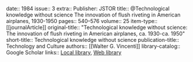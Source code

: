 date:: 1984
issue:: 3
extra:: Publisher: JSTOR
title:: @Technological knowledge without science The innovation of flush riveting in American airplanes, 1930-1950
pages:: 540–576
volume:: 25
item-type:: [[journalArticle]]
original-title:: "Technological knowledge without science: The innovation of flush riveting in American airplanes, ca. 1930-ca. 1950"
short-title:: Technological knowledge without science
publication-title:: Technology and Culture
authors:: [[Walter G. Vincenti]]
library-catalog:: Google Scholar
links:: [Local library](zotero://select/library/items/9XFB3T5N), [Web library](https://www.zotero.org/users/6520516/items/9XFB3T5N)

